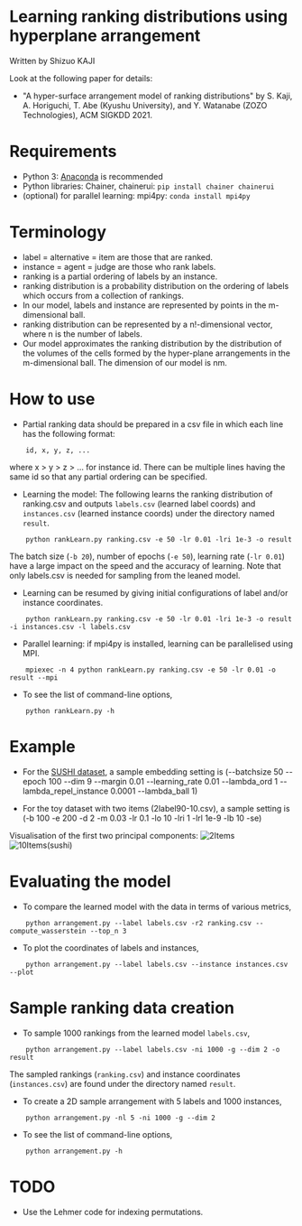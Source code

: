 Learning ranking distributions using hyperplane arrangement
=============
Written by Shizuo KAJI

Look at the following paper for details:
- "A hyper-surface arrangement model of ranking distributions" by
 S. Kaji, A. Horiguchi, T. Abe (Kyushu University), and Y. Watanabe (ZOZO Technologies), ACM SIGKDD 2021.

# Requirements
- Python 3: [Anaconda](https://www.anaconda.com/download/) is recommended
- Python libraries: Chainer, chainerui:  `pip install chainer chainerui`
- (optional) for parallel learning: mpi4py: `conda install mpi4py`

# Terminology
- label = alternative = item are those that are ranked. 
- instance = agent = judge are those who rank labels.
- ranking is a partial ordering of labels by an instance.
- ranking distribution is a probability distribution on the ordering of labels which occurs from a collection of rankings.
- In our model, labels and instance are represented by points in the m-dimensional ball.
- ranking distribution can be represented by a n!-dimensional vector, where n is the number of labels.
- Our model approximates the ranking distribution by the distribution of the volumes of the cells formed by the hyper-plane arrangements in the m-dimensional ball. The dimension of our model is nm.

# How to use
- Partial ranking data should be prepared in a csv file in which each line has the following format:
```
    id, x, y, z, ...
```
where x > y > z > ... for instance id. There can be multiple lines having the same id so that any partial ordering can be specified.

- Learning the model: The following learns the ranking distribution of ranking.csv and
outputs `labels.csv` (learned label coords) and `instances.csv` (learned instance coords) under the directory named `result`.
```
    python rankLearn.py ranking.csv -e 50 -lr 0.01 -lri 1e-3 -o result
```
The batch size (`-b 20`), number of epochs (`-e 50`), learning rate (`-lr 0.01`) have a large impact on the speed and the accuracy of learning.
Note that only labels.csv is needed for sampling from the leaned model.

- Learning can be resumed by giving initial configurations of label and/or instance coordinates.
```
    python rankLearn.py ranking.csv -e 50 -lr 0.01 -lri 1e-3 -o result -i instances.csv -l labels.csv
```

- Parallel learning: if mpi4py is installed, learning can be parallelised using MPI.
```
    mpiexec -n 4 python rankLearn.py ranking.csv -e 50 -lr 0.01 -o result --mpi
```

- To see the list of command-line options, 
```
    python rankLearn.py -h
```

# Example
- For the [SUSHI dataset](https://www.kamishima.net/sushi/), a sample embedding setting is
(--batchsize 50 --epoch 100 --dim 9 --margin 0.01 --learning_rate 0.01 --lambda_ord 1 --lambda_repel_instance 0.0001 --lambda_ball 1)

- For the toy dataset with two items (2label90-10.csv), a sample setting is
(-b 100 -e 200 -d 2 -m 0.03 -lr 0.1 -lo 10 -lri 1 -lrl 1e-9 -lb 10 -se)

Visualisation of the first two principal components:
![2Items](https://github.com/shizuo-kaji/rankLearn/blob/master/demo/2label.png?raw=true)
![10Items(sushi)](https://github.com/shizuo-kaji/rankLearn/blob/master/demo/sushi_d9_t10.png?raw=true)


# Evaluating the model
- To compare the learned model with the data in terms of various metrics,
```
    python arrangement.py --label labels.csv -r2 ranking.csv --compute_wasserstein --top_n 3
```

- To plot the coordinates of labels and instances,
```
    python arrangement.py --label labels.csv --instance instances.csv --plot
```

# Sample ranking data creation
- To sample 1000 rankings from the learned model `labels.csv`, 
```
    python arrangement.py --label labels.csv -ni 1000 -g --dim 2 -o result
```
The sampled rankings (`ranking.csv`) and instance coordinates (`instances.csv`) are found under the directory named `result`.
- To create a 2D sample arrangement with 5 labels and 1000 instances,
```
    python arrangement.py -nl 5 -ni 1000 -g --dim 2
```
- To see the list of command-line options,
```
    python arrangement.py -h
```




# TODO
- Use the Lehmer code for indexing permutations.

